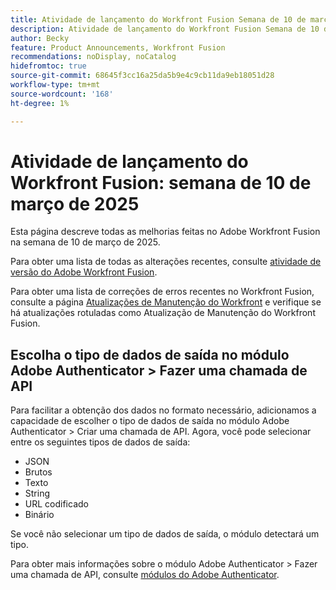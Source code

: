 ```yaml
---
title: Atividade de lançamento do Workfront Fusion Semana de 10 de março de 2025
description: Atividade de lançamento do Workfront Fusion Semana de 10 de março de 2025
author: Becky
feature: Product Announcements, Workfront Fusion
recommendations: noDisplay, noCatalog
hidefromtoc: true
source-git-commit: 68645f3cc16a25da5b9e4c9cb11da9eb18051d28
workflow-type: tm+mt
source-wordcount: '168'
ht-degree: 1%

---
```


# Atividade de lançamento do Workfront Fusion: semana de 10 de março de 2025

Esta página descreve todas as melhorias feitas no Adobe Workfront Fusion na semana de 10 de março de 2025.

Para obter uma lista de todas as alterações recentes, consulte [atividade de versão do Adobe Workfront Fusion](/help/workfront-fusion/fusion-product-releases/fusion-release-activity.md).

Para obter uma lista de correções de erros recentes no Workfront Fusion, consulte a página [Atualizações de Manutenção do Workfront](https://experienceleague.adobe.com/en/docs/workfront-known-issues/releases/current-updates) e verifique se há atualizações rotuladas como Atualização de Manutenção do Workfront Fusion.


## Escolha o tipo de dados de saída no módulo Adobe Authenticator > Fazer uma chamada de API

Para facilitar a obtenção dos dados no formato necessário, adicionamos a capacidade de escolher o tipo de dados de saída no módulo Adobe Authenticator > Criar uma chamada de API. Agora, você pode selecionar entre os seguintes tipos de dados de saída:

* JSON
* Brutos
* Texto
* String
* URL codificado
* Binário

Se você não selecionar um tipo de dados de saída, o módulo detectará um tipo.

Para obter mais informações sobre o módulo Adobe Authenticator > Fazer uma chamada de API, consulte [módulos do Adobe Authenticator](/help/workfront-fusion/references/apps-and-modules/adobe-connectors/adobe-authenticator-modules.md).

